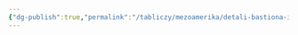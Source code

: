 ```yaml
---
{"dg-publish":true,"permalink":"/tabliczy/mezoamerika/detali-bastiona-izobrazhayushhego-korolya-pakalya/","dgPassFrontmatter":true}
---
```



